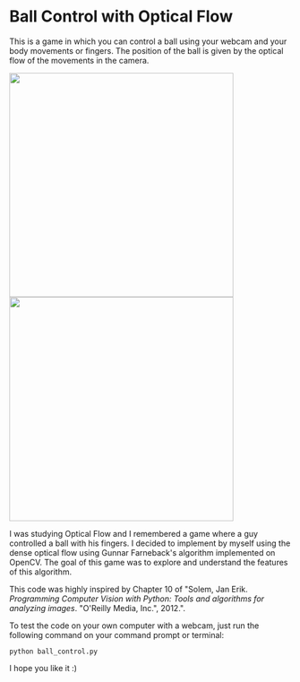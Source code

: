 # Ball Control with Optical Flow

This is a game in which you can control a ball using your webcam and your body movements or fingers. The position of the ball is given by the optical flow of the movements in the camera.

<img src="gif/ball_control.gif" width="400"/> <img src="gif/ball_control_with_optical_flow.gif" width="400"/> 

I was studying Optical Flow and I remembered a game where a guy controlled a ball with his fingers. I decided to implement by myself using the dense optical flow using Gunnar Farneback's algorithm implemented on OpenCV. The goal of this game was to explore and understand the features of this algorithm.

This code was highly inspired by Chapter 10 of "Solem, Jan Erik. *Programming Computer Vision with Python: Tools and algorithms for analyzing images*. "O'Reilly Media, Inc.", 2012.". 

To test the code on your own computer with a webcam, just run the following command on your command prompt or terminal:

```
python ball_control.py
```

I hope you like it :)

